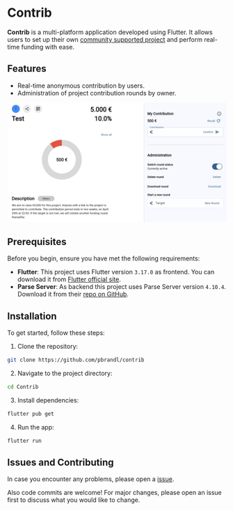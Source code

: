 # Contrib

**Contrib** is a multi-platform application developed using Flutter. It allows users to set up their own [community supported project](https://csx-netzwerk.de/en/) and perform real-time funding with ease.

## Features
- Real-time anonymous contribution by users.
- Administration of project contribution rounds by owner.

![ui](assets/gitimg/ui.png)

## Prerequisites
Before you begin, ensure you have met the following requirements:
- **Flutter**: This project uses Flutter version `3.17.0` as frontend. You can download it from [Flutter official site](https://flutter.dev/docs/get-started/install).
- **Parse Server**: As backend this project uses Parse Server version `4.10.4`. Download it from their [repo on GitHub](https://github.com/parse-community/parse-server).


## Installation
To get started, follow these steps:
1. Clone the repository:
```bash
git clone https://github.com/pbrandl/contrib
```

2. Navigate to the project directory:
```bash
cd Contrib
```

3. Install dependencies:
```bash
flutter pub get
```

4. Run the app:
```bash
flutter run
```

## Issues and Contributing
In case you encounter any problems, please open a [issue](https://github.com/pbrandl/contrib/issues).

Also code commits are welcome! For major changes, please open an issue first to discuss what you would like to change.
